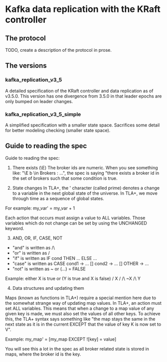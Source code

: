 # Kafka data replication with the KRaft controller

## The protocol

TODO, create a description of the protocol in prose.

## The versions

### kafka_replication_v3_5

A detailed specification of the KRaft controller and data replication as of v3.5.0.
This version has one divergence from 3.5.0 in that leader epochs are only bumped on leader changes.

### kafka_replication_v3_5_simple

A simplified specification with a smaller state space. Sacrifices some detail for better modeling checking (smaller state space).

## Guide to reading the spec

Guide to reading the spec:

1. There exists (\E)
The broker ids are numeric. When you see something like: 
"\E b \in Brokers : ...",
the spec is saying "there exists a broker id in the set 
of brokers such that some condition is true.
 
2. State changes
In TLA+, the ' character (called prime) denotes a change to a variable in the
next global state of the universe. In TLA+, we move through time
as a sequence of global states.

For example: my_var' = my_var + 1

Each action that occurs must assign a value to ALL variables. Those
variables which do not change can be set by using the UNCHANGED keyword.

3. AND, OR, IF, CASE, NOT

- "and" is written as /\
- "or" is written as \/
- "if" is written as IF cond THEN ... ELSE ...
- "case" is written as CASE cond1 -> ...
                         [] cond2 -> ...
                         [] OTHER -> ...
- "not" is written as ~ or (...) = FALSE

Example: either X is true or (Y is true and X is false)
    \/ X
    \/ /\ ~X
       /\ Y
       
4. Data structures and updating them

Maps (known as functions in TLA+) require a special mention
here due to the somewhat strange way of updating map values. 
In TLA+, an action must set ALL variables. This means that when
a change to a map value of any given key is made, we must also
set the values of all other keys. To achieve this, the TLA+ syntax
says something like "the map stays the same in the next state
as it is in the current EXCEPT that the value of key K is now set
to V".

Example: my_map' = [my_map EXCEPT ![key] = value]

You will see this a lot in the spec as all broker related state is stored
in maps, where the broker id is the key.
